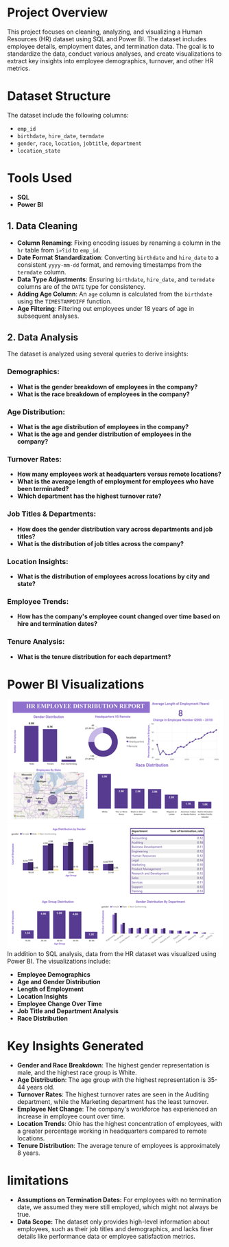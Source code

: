 # Project Overview

This project focuses on cleaning, analyzing, and visualizing a Human Resources (HR) dataset using SQL and Power BI. The dataset includes employee details, employment dates, and termination data. The goal is to standardize the data, conduct various analyses, and create visualizations to extract key insights into employee demographics, turnover, and other HR metrics.

# Dataset Structure

The dataset include the following columns:

- `emp_id`
- `birthdate`, `hire_date`, `termdate`
- `gender`, `race`, `location`, `jobtitle`, `department`
- `location_state`
# Tools Used

- **SQL**
-  **Power BI**

## 1. Data Cleaning

- **Column Renaming**: Fixing encoding issues by renaming a column in the `hr` table from `ï»؟id` to `emp_id`.
- **Date Format Standardization**: Converting `birthdate` and `hire_date` to a consistent `yyyy-mm-dd` format, and removing timestamps from the `termdate` column.
- **Data Type Adjustments**: Ensuring `birthdate`, `hire_date`, and `termdate` columns are of the `DATE` type for consistency.
- **Adding Age Column**: An `age` column is calculated from the `birthdate` using the `TIMESTAMPDIFF` function.
- **Age Filtering**: Filtering out employees under 18 years of age in subsequent analyses.

## 2. Data Analysis

The dataset is analyzed using several queries to derive insights:

### Demographics:
- **What is the gender breakdown of employees in the company?**
- **What is the race breakdown of employees in the company?**

### Age Distribution:
- **What is the age distribution of employees in the company?**
- **What is the age and gender distribution of employees in the company?**

### Turnover Rates:
- **How many employees work at headquarters versus remote locations?**
- **What is the average length of employment for employees who have been terminated?**
- **Which department has the highest turnover rate?**

### Job Titles & Departments:
- **How does the gender distribution vary across departments and job titles?**
- **What is the distribution of job titles across the company?**

### Location Insights:
- **What is the distribution of employees across locations by city and state?**

### Employee Trends:
- **How has the company's employee count changed over time based on hire and termination dates?**

### Tenure Analysis:
- **What is the tenure distribution for each department?**
  
# Power BI Visualizations
![HR Employee Distribution](HR-Employee-Distribution.PNG)
![HR Employee Distribution](HR-Employee-Distribution2.PNG)
In addition to SQL analysis, data from the HR dataset was visualized using Power BI. The visualizations include:
- **Employee Demographics**
- **Age and Gender Distribution**
- **Length of Employment**
- **Location Insights**
- **Employee Change Over Time**
- **Job Title and Department Analysis**
- **Race Distribution**

  
# Key Insights Generated

- **Gender and Race Breakdown**: The highest gender representation is male, and the highest race group is White.
- **Age Distribution**: The age group with the highest representation is 35-44 years old.
- **Turnover Rates**: The highest turnover rates are seen in the Auditing department, while the Marketing department has the least turnover.
- **Employee Net Change**: The company's workforce has experienced an increase in employee count over time.
- **Location Trends**: Ohio has the highest concentration of employees, with a greater percentage working in headquarters compared to remote locations.
- **Tenure Distribution**: The average tenure of employees is approximately 8 years.

# limitations

- **Assumptions on Termination Dates:** For employees with no termination date, we assumed they were still employed, which might not always be true.
- **Data Scope:** The dataset only provides high-level information about employees, such as their job titles and demographics, and lacks finer details like performance data or employee satisfaction metrics.




